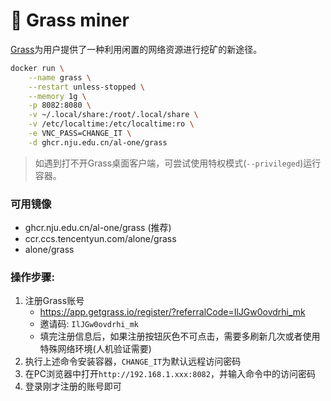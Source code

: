 # 🌱 Grass miner

[Grass](https://app.getgrass.io/register/?referralCode=IlJGw0ovdrhi_mk)为用户提供了一种利用闲置的网络资源进行挖矿的新途径。

```bash
docker run \
    --name grass \
    --restart unless-stopped \
    --memory 1g \
    -p 8082:8080 \
    -v ~/.local/share:/root/.local/share \
    -v /etc/localtime:/etc/localtime:ro \
    -e VNC_PASS=CHANGE_IT \
    -d ghcr.nju.edu.cn/al-one/grass
```

> 如遇到打不开Grass桌面客户端，可尝试使用特权模式(`--privileged`)运行容器。

### 可用镜像
- ghcr.nju.edu.cn/al-one/grass (推荐)
- ccr.ccs.tencentyun.com/alone/grass
- alone/grass

### 操作步骤:
1. 注册Grass账号
   - https://app.getgrass.io/register/?referralCode=IlJGw0ovdrhi_mk
   - 邀请码: `IlJGw0ovdrhi_mk`
   - 填完注册信息后，如果注册按钮灰色不可点击，需要多刷新几次或者使用特殊网络环境(人机验证需要)
2. 执行上述命令安装容器，`CHANGE_IT`为默认远程访问密码
3. 在PC浏览器中打开`http://192.168.1.xxx:8082`，并输入命令中的访问密码
4. 登录刚才注册的账号即可
